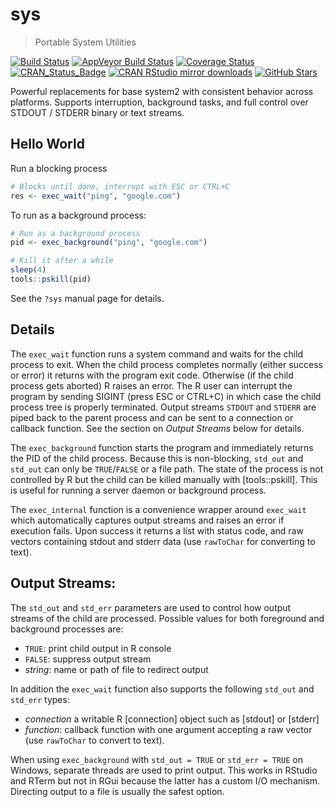 # sys

> Portable System Utilities

[![Build Status](https://travis-ci.org/jeroen/sys.svg?branch=master)](https://travis-ci.org/jeroen/sys)
[![AppVeyor Build Status](https://ci.appveyor.com/api/projects/status/github/jeroen/sys?branch=master&svg=true)](https://ci.appveyor.com/project/jeroen/sys)
[![Coverage Status](https://codecov.io/github/jeroen/sys/coverage.svg?branch=master)](https://codecov.io/github/jeroen/sys?branch=master)
[![CRAN_Status_Badge](http://www.r-pkg.org/badges/version/sys)](https://cran.r-project.org/package=sys)
[![CRAN RStudio mirror downloads](http://cranlogs.r-pkg.org/badges/sys)](https://cran.r-project.org/package=sys)
[![GitHub Stars](https://img.shields.io/github/stars/jeroen/sys.svg?style=social&label=Github)](https://github.com/jeroen/sys)

Powerful replacements for base system2 with consistent behavior across
platforms. Supports interruption, background tasks, and full control over
STDOUT / STDERR binary or text streams.

## Hello World

Run a blocking process

```r
# Blocks until done, interrupt with ESC or CTRL+C
res <- exec_wait("ping", "google.com")
```

To run as a background process:

```r
# Run as a background process
pid <- exec_background("ping", "google.com")

# Kill it after a while
sleep(4)
tools::pskill(pid)
```

See the `?sys` manual page for details.

## Details

The `exec_wait` function runs a system command and waits for the child process
to exit. When the child process completes normally (either success or error) it
returns with the program exit code. Otherwise (if the child process gets aborted)
R raises an error. The R user can interrupt the program by sending SIGINT (press
ESC or CTRL+C) in which case the child process tree is properly terminated.
Output streams `STDOUT` and `STDERR` are piped back to the parent process and can
be sent to a connection or callback function. See the section on *Output Streams*
below for details.

The `exec_background` function starts the program and immediately returns the
PID of the child process. Because this is non-blocking, `std_out` and `std_out`
can only be `TRUE`/`FALSE` or a file path. The state of the process is not
controlled by R but the child can be killed manually with [tools::pskill]. This
is useful for running a server daemon or background process.

The `exec_internal` function is a convenience wrapper around `exec_wait` which
automatically captures output streams and raises an error if execution fails.
Upon success it returns a list with status code, and raw vectors containing
stdout and stderr data (use `rawToChar` for converting to text).

## Output Streams:

The `std_out` and `std_err` parameters are used to control how output streams
of the child are processed. Possible values for both foreground and background
processes are:

 - `TRUE`: print child output in R console
 - `FALSE`: suppress output stream
 - *string*: name or path of file to redirect output

In addition the `exec_wait` function also supports the following `std_out` and `std_err`
types:

 - *connection* a writable R [connection] object such as [stdout] or [stderr]
 - *function*: callback function with one argument accepting a raw vector (use
 `rawToChar` to convert to text).

When using `exec_background` with `std_out = TRUE` or `std_err = TRUE` on Windows,
separate threads are used to print output. This works in RStudio and RTerm but
not in RGui because the latter has a custom I/O mechanism. Directing output to a
file is usually the safest option.
